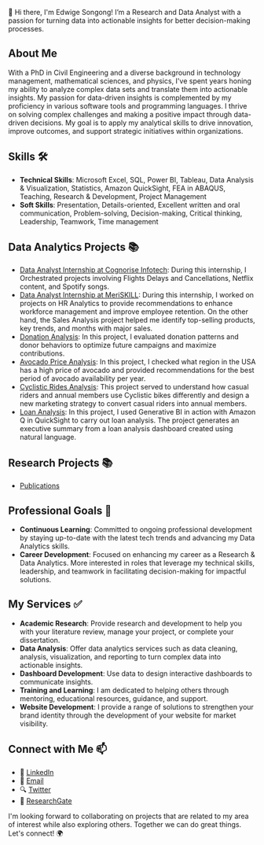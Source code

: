 👋 Hi there, I'm Edwige Songong! I’m a Research and Data Analyst with a passion for turning data into actionable insights for better decision-making processes.

## About Me
With a PhD in Civil Engineering and a diverse background in technology management, mathematical sciences, and physics, I've spent years honing my ability to analyze complex data sets and translate them into actionable insights. My passion for data-driven insights is complemented by my proficiency in various software tools and programming languages. I thrive on solving complex challenges and making a positive impact through data-driven decisions. My goal is to apply my analytical skills to drive innovation, improve outcomes, and support strategic initiatives within organizations.

## Skills :hammer_and_wrench:
* **Technical Skills**: Microsoft Excel, SQL, Power BI, Tableau, Data Analysis & Visualization, Statistics, Amazon QuickSight, FEA in ABAQUS, Teaching, Research & Development, Project Management
* **Soft Skills**: Presentation, Details-oriented, Excellent written and oral communication, Problem-solving, Decision-making, Critical thinking, Leadership, Teamwork, Time management

## Data Analytics Projects :books:
* [Data Analyst Internship at Cognorise Infotech](https://github.com/Songonge/CognoRise-Infotech): During this internship, I Orchestrated projects involving Flights Delays and Cancellations, Netflix content, and Spotify songs.
* [Data Analyst Internship at MeriSKILL](https://github.com/Songonge/MeriSKILL): During this internship, I worked on projects on HR Analytics to provide recommendations to enhance workforce management and improve employee retention. On the other hand, the Sales Analysis project helped me identify top-selling products, key trends, and months with major sales.
* [Donation Analysis](https://github.com/Songonge/Data-Analytics-Projects/tree/main/All%20Projects/Donation%20Analysis): In this project, I evaluated donation patterns and donor behaviors to optimize future campaigns and maximize contributions.
* [Avocado Price Analysis](https://github.com/Songonge/Data-Analytics-Projects/tree/main/All%20Projects/Avocado%20Price%20Analysis): In this project, I checked what region in the USA has a high price of avocado and provided recommendations for the best period of avocado availability per year.
* [Cyclistic Rides Analysis](https://github.com/Songonge/Data-Analytics-Projects/tree/main/All%20Projects/Cyclistic%20Rides%20Analysis): This project served to understand how casual riders and annual members use Cyclistic bikes differently and design a new marketing strategy to convert casual riders into annual members.
* [Loan Analysis](https://github.com/Songonge/Data-Analytics-Projects/tree/main/All%20Projects/Loan%20Analysis): In this project, I used Generative BI in action with Amazon Q in QuickSight to carry out loan analysis. The project generates an executive summary from a loan analysis dashboard created using natural language.

## Research Projects :books:
* [Publications](https://www.researchgate.net/profile/Edwige-Songong)


## Professional Goals :dart:
* **Continuous Learning**: Committed to ongoing professional development by staying up-to-date with the latest tech trends and advancing my Data Analytics skills.
* **Career Development**: Focused on enhancing my career as a Research & Data Analytics. More interested in roles that leverage my technical skills, leadership, and teamwork in facilitating decision-making for impactful solutions.

## My Services :white_check_mark:
* **Academic Research**: Provide research and development to help you with your literature review, manage your project, or complete your dissertation.
* **Data Analysis**: Offer data analytics services such as data cleaning, analysis, visualization, and reporting to turn complex data into actionable insights.
* **Dashboard Development**: Use data to design interactive dashboards to communicate insights.
* **Training and Learning**: I am dedicated to helping others through mentoring, educational resources, guidance, and support.
* **Website Development**: I provide a range of solutions to strengthen your brand identity through the development of your website for market visibility.

## Connect with Me :mailbox:
* :link: [LinkedIn](https://www.linkedin.com/in/edwige-f-songong/)
* :email: [Email](feulefacksongonge@gmail.com)
* :mag: [Twitter](https://x.com/edwige_songong)
* :blue_book: [ResearchGate](https://www.researchgate.net/profile/Edwige-Songong)

I'm looking forward to collaborating on projects that are related to my area of interest while also exploring others. Together we can do great things. Let's connect! :earth_africa:



<!--
**Songonge/Songonge** is a ✨ _special_ ✨ repository because its `README.md` (this file) appears on your GitHub profile.

Here are some ideas to get you started: -->
